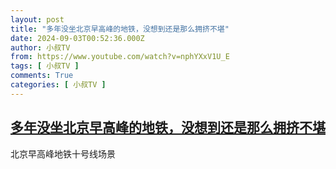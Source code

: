 ```yaml
---
layout: post
title: "多年没坐北京早高峰的地铁，没想到还是那么拥挤不堪"
date: 2024-09-03T00:52:36.000Z
author: 小叔TV
from: https://www.youtube.com/watch?v=nphYXxV1U_E
tags: [ 小叔TV ]
comments: True
categories: [ 小叔TV ]
---
```

<!--1725324756000-->
[多年没坐北京早高峰的地铁，没想到还是那么拥挤不堪](https://www.youtube.com/watch?v=nphYXxV1U_E)
------

<div>
北京早高峰地铁十号线场景
</div>
